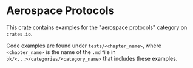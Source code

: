 # Aerospace Protocols

This crate contains examples for the "aerospace protocols" category on `crates.io`.

Code examples are found under `tests/<chapter_name>`, where `<chapter_name>` is the name of the `.md` file in `bk/<...>/categories/<category_name>` that includes these examples.
